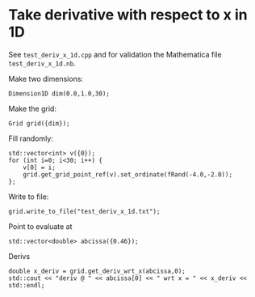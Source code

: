 # Take derivative with respect to x in 1D

See `test_deriv_x_1d.cpp` and for validation the Mathematica file `test_deriv_x_1d.nb`.

Make two dimensions:
```
Dimension1D dim(0.0,1.0,30);
```

Make the grid:
```
Grid grid({dim});
```

Fill randomly:
```
std::vector<int> v({0});
for (int i=0; i<30; i++) {
	v[0] = i;
	grid.get_grid_point_ref(v).set_ordinate(fRand(-4.0,-2.0));
};
```

Write to file:
```
grid.write_to_file("test_deriv_x_1d.txt");
```

Point to evaluate at
```
std::vector<double> abcissa({0.46});
```

Derivs
```
double x_deriv = grid.get_deriv_wrt_x(abcissa,0);
std::cout << "deriv @ " << abcissa[0] << " wrt x = " << x_deriv << std::endl;
```

